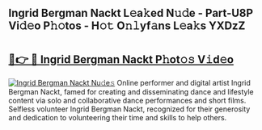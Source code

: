 ## Ingrid Bergman Nackt L𝚎a𝚔ed N𝚞𝚍e - Part-U8P Vi𝚍𝚎o P𝚑𝚘tos - H𝚘𝚝 O𝚗𝚕yf𝚊ns L𝚎a𝚔s YXDzZ

# <h2><a href="http://kf3bsq.oniu.top/?m=Ingrid+Bergman+Nackt">🔗👉 🔴 Ingrid Bergman Nackt P𝚑ot𝚘𝚜 V𝚒d𝚎o</a></h2>

[![Ingrid Bergman Nackt Nu𝚍e𝚜](https://i.imgur.com/0qMVB7G.gif)](http://kf3bsq.oniu.top/?m=Ingrid+Bergman+Nackt)
Online performer and digital artist Ingrid Bergman Nackt, famed for creating and disseminating dance and lifestyle content via solo and collaborative dance performances and short films. Selfless volunteer Ingrid Bergman Nackt, recognized for their generosity and dedication to volunteering their time and skills to help others.  
